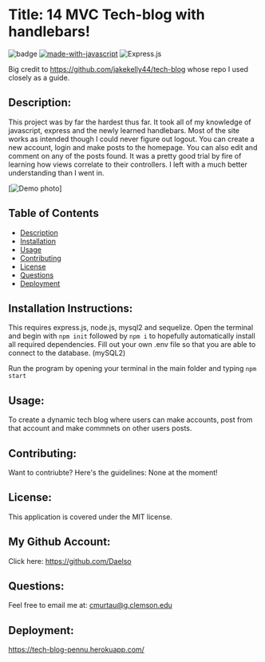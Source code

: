 # Title: 14 MVC Tech-blog with handlebars!

![badge](https://img.shields.io/badge/license-MIT-darkred) [![made-with-javascript](https://img.shields.io/badge/Made%20with-JavaScript-1f425f.svg)](https://www.javascript.com) 
![Express.js](https://img.shields.io/badge/express.js-%23404d59.svg?style=for-the-badge&logo=express&logoColor=%2361DAFB)

Big credit to https://github.com/jakekelly44/tech-blog whose repo I used closely as a guide.


## Description:

This project was by far the hardest thus far. It took all of my knowledge of javascript, express and the newly learned handlebars. Most of the site works as intended though I could never figure out logout. You can create a new account, login and make posts to the homepage. You can also edit and comment on any of the posts found. It was a pretty good trial by fire of learning how views correlate to their controllers. I left with a much better understanding than I went in.

[![Demo photo](https://i.gyazo.com/493e6c91ed6d0c769ef5ddbff8841e54.png)]


## Table of Contents
- [Description](#description)
- [Installation](#installation)
- [Usage](#usage)
- [Contributing](#contributing)
- [License](#license)
- [Questions](#questions)
- [Deployment](#deployment)

## Installation Instructions:

This requires express.js, node.js, mysql2 and sequelize. Open the terminal and begin with ```npm init``` followed by ```npm i``` to hopefully automatically install all required dependencies. Fill out your own .env file so that you are able to connect to the database. (mySQL2)

Run the program by opening your terminal in the main folder and typing ```npm start```

## Usage:

To create a dynamic tech blog where users can make accounts, post from that account and make commnets on other users posts.

## Contributing:

Want to contriubte? Here's the guidelines: None at the moment!


## License:

This application is covered under the MIT license. 

## My Github Account:

  Click here: https://github.com/Daelso

## Questions:

  Feel free to email me at: cmurtau@g.clemson.edu
  
## Deployment: 
https://tech-blog-pennu.herokuapp.com/
